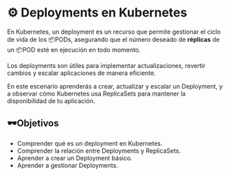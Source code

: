 # ⚙️ Deployments en Kubernetes

En Kubernetes, un deployment es un recurso que permite gestionar el ciclo de vida de los 📦PODs, asegurando que el número deseado de **réplicas** de un 📦POD esté en ejecución en todo momento.

Los deployments son útiles para implementar actualizaciones, revertir cambios y escalar aplicaciones de manera eficiente.

En este escenario aprenderás a crear, actualizar y escalar un Deployment, y a observar cómo Kubernetes usa ReplicaSets para mantener la disponibilidad de tu aplicación.

## 🕶️Objetivos

- Comprender qué es un deployment en Kubernetes.
- Comprender la relación entre Deployments y ReplicaSets.
- Aprender a crear un Deployment básico.
- Aprender a gestionar Deployments.
